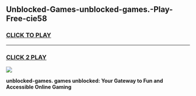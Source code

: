 
## Unblocked-Games-unblocked-games.-Play-Free-cie58
<h3>
<a href="https://premium76.site?title=unblocked-games.&ref=09A">CLICK TO PLAY</a></h3>
<hr>

<h3>
<a href="https://premium76.site?title=unblocked-games.&ref=09A">CLICK 2 PLAY</a>
  
</h3>

<a href="https://premium76.site?title=unblocked-games.&ref=09A"><img src="https://clearcache.store/games.png"></a>


**unblocked-games. games unblocked: Your Gateway to Fun and Accessible Online Gaming**
